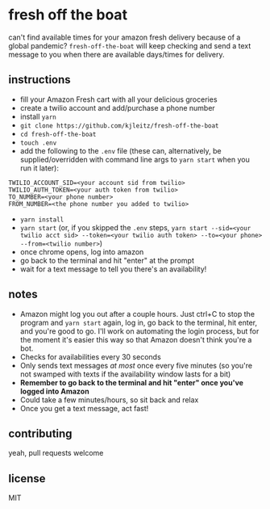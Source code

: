# fresh off the boat

can't find available times for your amazon fresh delivery because of a global pandemic? `fresh-off-the-boat` will keep checking and send a text message to you when there are available days/times for delivery.

## instructions

- fill your Amazon Fresh cart with all your delicious groceries
- create a twilio account and add/purchase a phone number
- install `yarn`
- `git clone https://github.com/kjleitz/fresh-off-the-boat`
- `cd fresh-off-the-boat`
- `touch .env`
- add the following to the `.env` file (these can, alternatively, be supplied/overridden with command line args to `yarn start` when you run it later):

```
TWILIO_ACCOUNT_SID=<your account sid from twilio>
TWILIO_AUTH_TOKEN=<your auth token from twilio>
TO_NUMBER=<your phone number>
FROM_NUMBER=<the phone number you added to twilio>
```

- `yarn install`
- `yarn start` (or, if you skipped the `.env` steps, `yarn start --sid=<your twilio acct sid> --token=<your twilio auth token> --to=<your phone> --from=<twilio number>`)
- once chrome opens, log into amazon
- go back to the terminal and hit "enter" at the prompt
- wait for a text message to tell you there's an availability!

## notes

- Amazon might log you out after a couple hours. Just ctrl+C to stop the program and `yarn start` again, log in, go back to the terminal, hit enter, and you're good to go. I'll work on automating the login process, but for the moment it's easier this way so that Amazon doesn't think you're a bot.
- Checks for availabilities every 30 seconds
- Only sends text messages _at most_ once every five minutes (so you're not swamped with texts if the availability window lasts for a bit)
- **Remember to go back to the terminal and hit "enter" once you've logged into Amazon**
- Could take a few minutes/hours, so sit back and relax
- Once you get a text message, act fast!

## contributing

yeah, pull requests welcome

## license

MIT

